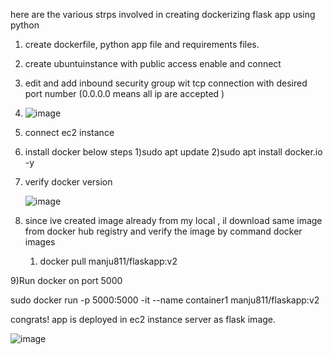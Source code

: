 here are the various strps involved in creating dockerizing flask app using python 

1) create dockerfile, python app file and requirements  files.
2) create ubuntuinstance with public access enable and connect
3) edit and add inbound  security group wit tcp connection with desired port number (0.0.0.0 means all ip are accepted )


4) ![image](https://github.com/user-attachments/assets/0facc8a2-e373-479d-88f1-04219f5bb9a6)

5) connect ec2 instance

6) install docker below steps
   1)sudo apt update
   2)sudo apt install docker.io -y

7) verify docker version

   ![image](https://github.com/user-attachments/assets/7a6e3544-5b0e-46b3-a13e-a2d58911a3c3)


8) since ive created image already from my local , il download same image from docker hub registry and verify the image by command
   docker images

   1) docker pull manju811/flaskapp:v2



9)Run docker on port 5000 

 sudo docker run -p 5000:5000 -it --name container1 manju811/flaskapp:v2


 congrats! app is deployed in ec2 instance server as flask image.


 ![image](https://github.com/user-attachments/assets/28b75d93-ee88-4c51-bf95-a892455beaaf)



   
